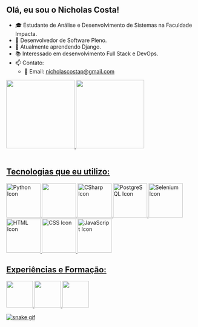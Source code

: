 ## Olá, eu sou o Nicholas Costa!
- 🎓 Estudante de Análise e Desenvolvimento de Sistemas na Faculdade Impacta.
- 🏢 Desenvolvedor de Software Pleno.
- 🌱 Atualmente aprendendo Django.
- 📚 Interessado em desenvolvimento Full Stack e DevOps.
- 📫 Contato:
    - 📧 Email: nicholascostap@gmail.com

<link rel="stylesheet" type='text/css' href="https://cdn.jsdelivr.net/gh/devicons/devicon@latest/devicon.min.css"/>
          
<div name="stats">
    <a href="https://github.com/nicholascostap">
    <img height="180rem" src="https://github-readme-streak-stats.herokuapp.com/?user=nicholascostap&theme=kacho_ga&hide_border=false"/>
    <img height="180rem" src="https://github-readme-stats.vercel.app/api/top-langs/?username=nicholascostap&layout=compact&langs_count=16&theme=kacho_ga"/>
</div>
<br>

## Tecnologias que eu utilizo:

<div name="icons">
    <img height="90rem" alt="Python Icon" src="https://cdn.jsdelivr.net/gh/devicons/devicon@latest/icons/python/python-original-wordmark.svg"/>
    <img height="90rem" src="https://cdn.jsdelivr.net/gh/devicons/devicon@latest/icons/django/django-plain.svg"/>
    <img height="90rem" alt="CSharp Icon" src="https://cdn.jsdelivr.net/gh/devicons/devicon@latest/icons/csharp/csharp-original.svg"/>
    <img height="90rem" alt="PostgreSQL Icon" src="https://cdn.jsdelivr.net/gh/devicons/devicon@latest/icons/postgresql/postgresql-plain-wordmark.svg"/>
    <img height="90rem" alt="Selenium Icon" src="https://cdn.jsdelivr.net/gh/devicons/devicon@latest/icons/selenium/selenium-original.svg"/>
    <img height="90rem" alt="HTML Icon" src="https://cdn.jsdelivr.net/gh/devicons/devicon@latest/icons/html5/html5-plain.svg"/>
    <img height="90rem" alt="CSS Icon" src="https://cdn.jsdelivr.net/gh/devicons/devicon@latest/icons/css3/css3-plain-wordmark.svg">
    <img height="90rem" alt="JavaScript Icon" src="https://cdn.jsdelivr.net/gh/devicons/devicon@latest/icons/javascript/javascript-plain.svg">
</div>

## Experiências e Formação:

<div name="experiences">
    <img height="70rem" src="https://ciel-it.com/web/image/website/1/logo/CIEL%20IT?unique=abd32f5"/>
    <img height="70rem" src="https://ax4b.com/wp-content/uploads/2020/11/logo-ax4b.png"/>
    <img height="70rem" src="https://www.impacta.edu.br/themes/wc_agenciar3/images/logo-new.png"/>
</div>

![snake gif](https://github.com/nicholascostap/nicholascostap/blob/output/github-contribution-grid-snake.gif)
